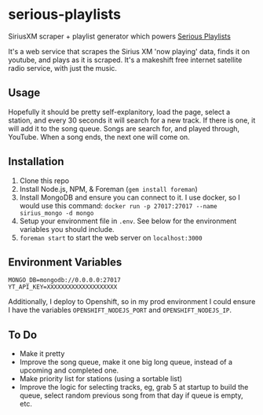 serious-playlists
=================

SiriusXM scraper + playlist generator which powers [Serious Playlists](http://music.adamlaycock.ca/)

It's a web service that scrapes the Sirius XM 'now playing' data, finds it on youtube, and plays as it is scraped. It's a makeshift free internet satellite radio service, with just the music.

Usage
-----

Hopefully it should be pretty self-explanitory, load the page, select a station, and every 30 seconds it will search for a new track. If there is one, it will add it to the song queue. Songs are search for, and played through, YouTube. When a song ends, the next one will come on.

Installation
------------

1.  Clone this repo
2.  Install Node.js, NPM, & Foreman (`gem install foreman`)
3.  Install MongoDB and ensure you can connect to it. I use docker, so I would use this command: `docker run -p 27017:27017 --name sirius_mongo -d mongo`
4.  Setup your environment file in `.env`. See below for the environment variables you should include.
5.  `foreman start` to start the web server on `localhost:3000`

Environment Variables
------

```
MONGO_DB=mongodb://0.0.0.0:27017
YT_API_KEY=XXXXXXXXXXXXXXXXXXXX
```

Additionally, I deploy to Openshift, so in my prod environment I could ensure I have the variables `OPENSHIFT_NODEJS_PORT` and `OPENSHIFT_NODEJS_IP`.

To Do
-----

*  Make it pretty
*  Improve the song queue, make it one big long queue, instead of a upcoming and completed one.
*  Make priority list for stations (using a sortable list)
*  Improve the logic for selecting tracks, eg, grab 5 at startup to build the queue, select random previous song from that day if queue is empty, etc.
